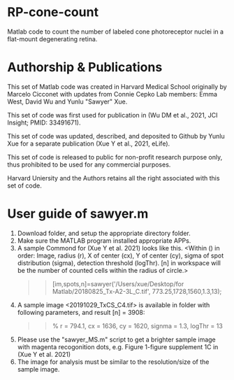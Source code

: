# RP-cone-count
Matlab code to count the number of labeled cone photoreceptor nuclei in a flat-mount degenerating retina.

# Authorship & Publications
This set of Matlab code was created in Harvard Medical School originally by Marcelo Cicconet with updates from Connie Cepko Lab members: Emma West, David Wu and Yunlu "Sawyer" Xue.

This set of code was first used for publication in (Wu DM et al., 2021, JCI Insight; PMID: 33491671).

This set of code was updated, described, and deposited to Github by Yunlu Xue for a separate publication (Xue Y et al., 2021, eLife).



This set of code is released to public for non-profit research purpose only, thus prohibited to be used for any commercial purposes.

Harvard Uniersity and the Authors retains all the right associated with this set of code.

# User guide of sawyer.m
1. Download <Spot Detection Code> folder, and setup the appropriate directory folder.
2. Make sure the MATLAB program installed appropriate APPs.
3. A sample Commond for (Xue Y et al. 2021) looks like this. <Within () in order: Image, radius (r), X of center (cx), Y of center (cy), sigma of spot distribution (sigma), detection threshold (logThr). [n] in workspace will be the number of counted cells within the radius of circle.>
     >> [im,spots,n]=sawyer('/Users/xue/Desktop/for Matlab/20180825_Tx-A2-3L_C.tif', 773.25,1728,1560,1.3,13);
4. A sample image <20191029_TxCS_C4.tif> is available in <sample image> folder with following parameters, and result [n] = 3908:
     >> % r = 794.1, cx =	1636, cy = 1620, signma = 1.3, logThr = 13
5. Please use the "sawyer_MS.m" script to get a brighter sample image with magenta recogonition dots, e.g. Figure 1-figure supplement 1C in (Xue Y et al. 2021)
6. The image for analysis must be similar to the resolution/size of the sample image.

